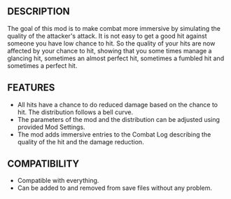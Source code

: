## DESCRIPTION
The goal of this mod is to make combat more immersive by simulating the quality of the attacker's attack. It is not easy to get a good hit against someone you have low chance to hit. So the quality of your hits are now affected by your chance to hit, showing that you some times manage a glancing hit, sometimes an almost perfect hit, sometimes a fumbled hit and sometimes a perfect hit.

## FEATURES
- All hits have a chance to do reduced damage based on the chance to hit. The distribution follows a bell curve.
- The parameters of the mod and the distribution can be adjusted using provided Mod Settings.
- The mod adds immersive entries to the Combat Log describing the quality of the hit and the damage reduction.

## COMPATIBILITY
- Compatible with everything.
- Can be added to and removed from save files without any problem.

